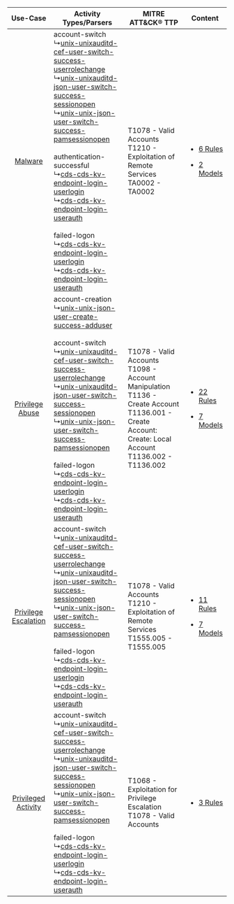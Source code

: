 |    Use-Case    | Activity Types/Parsers    | MITRE ATT&CK® TTP    | Content    |
|:----:| ---- | ---- | ---- |
|    [Malware](../../../UseCases/uc_malware.md)    |  account-switch<br> ↳[unix-unixauditd-cef-user-switch-success-userrolechange](Ps/pC_unixunixauditdcefuserswitchsuccessuserrolechange.md)<br> ↳[unix-unixauditd-json-user-switch-success-sessionopen](Ps/pC_unixunixauditdjsonuserswitchsuccesssessionopen.md)<br> ↳[unix-unix-json-user-switch-success-pamsessionopen](Ps/pC_unixunixjsonuserswitchsuccesspamsessionopen.md)<br><br> authentication-successful<br> ↳[cds-cds-kv-endpoint-login-userlogin](Ps/pC_cdscdskvendpointloginuserlogin.md)<br> ↳[cds-cds-kv-endpoint-login-userauth](Ps/pC_cdscdskvendpointloginuserauth.md)<br><br> failed-logon<br> ↳[cds-cds-kv-endpoint-login-userlogin](Ps/pC_cdscdskvendpointloginuserlogin.md)<br> ↳[cds-cds-kv-endpoint-login-userauth](Ps/pC_cdscdskvendpointloginuserauth.md)<br> | T1078 - Valid Accounts<br>T1210 - Exploitation of Remote Services<br>TA0002 - TA0002<br>    | [<ul><li>6 Rules</li></ul><ul><li>2 Models</li></ul>](RM/r_m_cds_cds_Malware.md)    |
|      [Privilege Abuse](../../../UseCases/uc_privilege_abuse.md)      |  account-creation<br> ↳[unix-unix-json-user-create-success-adduser](Ps/pC_unixunixjsonusercreatesuccessadduser.md)<br><br> account-switch<br> ↳[unix-unixauditd-cef-user-switch-success-userrolechange](Ps/pC_unixunixauditdcefuserswitchsuccessuserrolechange.md)<br> ↳[unix-unixauditd-json-user-switch-success-sessionopen](Ps/pC_unixunixauditdjsonuserswitchsuccesssessionopen.md)<br> ↳[unix-unix-json-user-switch-success-pamsessionopen](Ps/pC_unixunixjsonuserswitchsuccesspamsessionopen.md)<br><br> failed-logon<br> ↳[cds-cds-kv-endpoint-login-userlogin](Ps/pC_cdscdskvendpointloginuserlogin.md)<br> ↳[cds-cds-kv-endpoint-login-userauth](Ps/pC_cdscdskvendpointloginuserauth.md)<br>    | T1078 - Valid Accounts<br>T1098 - Account Manipulation<br>T1136 - Create Account<br>T1136.001 - Create Account: Create: Local Account<br>T1136.002 - T1136.002<br> | [<ul><li>22 Rules</li></ul><ul><li>7 Models</li></ul>](RM/r_m_cds_cds_Privilege_Abuse.md)      |
| [Privilege Escalation](../../../UseCases/uc_privilege_escalation.md) |  account-switch<br> ↳[unix-unixauditd-cef-user-switch-success-userrolechange](Ps/pC_unixunixauditdcefuserswitchsuccessuserrolechange.md)<br> ↳[unix-unixauditd-json-user-switch-success-sessionopen](Ps/pC_unixunixauditdjsonuserswitchsuccesssessionopen.md)<br> ↳[unix-unix-json-user-switch-success-pamsessionopen](Ps/pC_unixunixjsonuserswitchsuccesspamsessionopen.md)<br><br> failed-logon<br> ↳[cds-cds-kv-endpoint-login-userlogin](Ps/pC_cdscdskvendpointloginuserlogin.md)<br> ↳[cds-cds-kv-endpoint-login-userauth](Ps/pC_cdscdskvendpointloginuserauth.md)<br>    | T1078 - Valid Accounts<br>T1210 - Exploitation of Remote Services<br>T1555.005 - T1555.005<br>    | [<ul><li>11 Rules</li></ul><ul><li>7 Models</li></ul>](RM/r_m_cds_cds_Privilege_Escalation.md) |
|  [Privileged Activity](../../../UseCases/uc_privileged_activity.md)  |  account-switch<br> ↳[unix-unixauditd-cef-user-switch-success-userrolechange](Ps/pC_unixunixauditdcefuserswitchsuccessuserrolechange.md)<br> ↳[unix-unixauditd-json-user-switch-success-sessionopen](Ps/pC_unixunixauditdjsonuserswitchsuccesssessionopen.md)<br> ↳[unix-unix-json-user-switch-success-pamsessionopen](Ps/pC_unixunixjsonuserswitchsuccesspamsessionopen.md)<br><br> failed-logon<br> ↳[cds-cds-kv-endpoint-login-userlogin](Ps/pC_cdscdskvendpointloginuserlogin.md)<br> ↳[cds-cds-kv-endpoint-login-userauth](Ps/pC_cdscdskvendpointloginuserauth.md)<br>    | T1068 - Exploitation for Privilege Escalation<br>T1078 - Valid Accounts<br>    | [<ul><li>3 Rules</li></ul>](RM/r_m_cds_cds_Privileged_Activity.md)    |